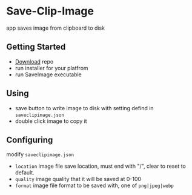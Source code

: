 # Save-Clip-Image
app saves image from clipboard to disk

## Getting Started

- [Download](https://github.com/MustafaHi/Save-Clip-Image/archive/refs/heads/main.zip) repo
- run installer for your platfrom
- run SaveImage executable

## Using

- save button to write image to disk with setting defind in `saveclipimage.json`
- double click image to copy it

## Configuring

modify `saveclipimage.json`

- `location` image file save location, must end with "/", clear to reset to default.
- `quality` image quality that it will be saved at 0-100
- `format` image file format to be saved with, one of `png|jpeg|webp`

